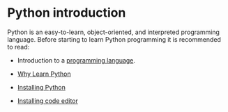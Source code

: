 # Python introduction

Python is an easy-to-learn, object-oriented, and interpreted programming language. Before starting to learn Python programming it is recommended to read:

- Introduction to a [programming language](https://github.com/CodingMantras/PythonTutorials/blob/master/1_getting_started/1_programming_language.md).

- [Why Learn Python](https://github.com/CodingMantras/PythonTutorials/blob/master/1_getting_started/2_why_python.md)

- [Installing Python](https://github.com/CodingMantras/PythonTutorials/blob/master/1_getting_started/3_installing_python.md)

- [Installing code editor](https://github.com/CodingMantras/PythonTutorials/blob/master/1_getting_started/4_installing_code_editor.md)